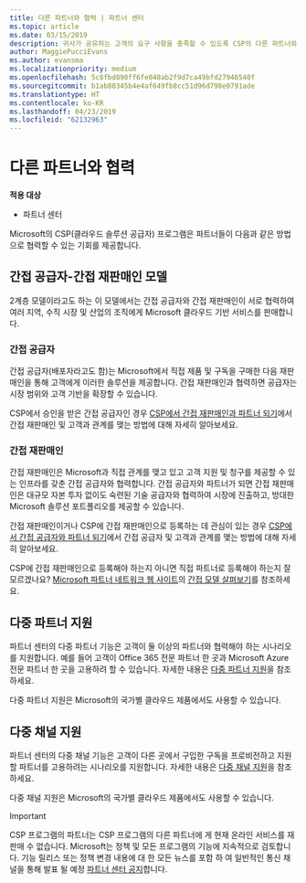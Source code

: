 ```yaml
---
title: 다른 파트너와 협력 | 파트너 센터
ms.topic: article
ms.date: 03/15/2019
description: 귀사가 공유하는 고객의 요구 사항을 충족할 수 있도록 CSP의 다른 파트너와 협력하세요.
author: MaggiePucciEvans
ms.author: evansma
ms.localizationpriority: medium
ms.openlocfilehash: 5c8fbd890ff6fe048ab2f9d7ca49bfd27946540f
ms.sourcegitcommit: b1ab80345b4e4af649fb8cc51d96d798e0791ade
ms.translationtype: HT
ms.contentlocale: ko-KR
ms.lasthandoff: 04/23/2019
ms.locfileid: "62132963"
---
```

# <a name="work-with-other-partners"></a>다른 파트너와 협력

**적용 대상**

-  파트너 센터

Microsoft의 CSP(클라우드 솔루션 공급자) 프로그램은 파트너들이 다음과 같은 방법으로 협력할 수 있는 기회를 제공합니다.

## <a name="indirect-provider-indirect-reseller-model"></a>간접 공급자-간접 재판매인 모델

2계층 모델이라고도 하는 이 모델에서는 간접 공급자와 간접 재판매인이 서로 협력하여 여러 지역, 수직 시장 및 산업의 조직에게 Microsoft 클라우드 기반 서비스를 판매합니다. 

### <a name="indirect-providers"></a>간접 공급자

간접 공급자(배포자라고도 함)는 Microsoft에서 직접 제품 및 구독을 구매한 다음 재판매인을 통해 고객에게 이러한 솔루션을 제공합니다. 간접 재판매인과 협력하면 공급자는 시장 범위와 고객 기반을 확장할 수 있습니다. 

CSP에서 승인을 받은 간접 공급자인 경우 [CSP에서 간접 재판매인과 파트너 되기](indirect-provider-tasks-in-partner-center.md)에서 간접 재판매인 및 고객과 관계를 맺는 방법에 대해 자세히 알아보세요. 

### <a name="indirect-resellers"></a>간접 재판매인 

간접 재판매인은 Microsoft과 직접 관계를 맺고 있고 고객 지원 및 청구를 제공할 수 있는 인프라를 갖춘 간접 공급자와 협력합니다. 간접 공급자와 파트너가 되면 간접 재판매인은 대규모 자본 투자 없이도 숙련된 기술 공급자와 협력하여 시장에 진출하고, 방대한 Microsoft 솔루션 포트폴리오를 제공할 수 있습니다. 

간접 재판매인이거나 CSP에 간접 재판매인으로 등록하는 데 관심이 있는 경우 [CSP에서 간접 공급자와 파트너 되기](indirect-reseller-tasks-in-partner-center.md)에서 간접 공급자 및 고객과 관계를 맺는 방법에 대해 자세히 알아보세요.

CSP에 간접 재판매인으로 등록해야 하는지 아니면 직접 파트너로 등록해야 하는지 잘 모르겠나요? [Microsoft 파트너 네트워크 웹 사이트](https://partner.microsoft.com)의 [간접 모델 살펴보기](https://partner.microsoft.com/cloud-solution-provider/indirect)를 참조하세요.   

## <a name="multi-partner-support"></a>다중 파트너 지원

파트너 센터의 다중 파트너 기능은 고객이 둘 이상의 파트너와 협력해야 하는 시나리오를 지원합니다. 예를 들어 고객이 Office 365 전문 파트너 한 곳과 Microsoft Azure 전문 파트너 한 곳을 고용하려 할 수 있습니다. 자세한 내용은 [다중 파트너 지원](multipartner.md)을 참조하세요.

다중 파트너 지원은 Microsoft의 국가별 클라우드 제품에서도 사용할 수 있습니다. 

## <a name="multi-channel-support"></a>다중 채널 지원

파트너 센터의 다중 채널 기능은 고객이 다른 곳에서 구입한 구독을 프로비전하고 지원할 파트너를 고용하려는 시나리오를 지원합니다. 자세한 내용은 [다중 채널 지원](multichannel.md)을 참조하세요.

다중 채널 지원은 Microsoft의 국가별 클라우드 제품에서도 사용할 수 있습니다.

> [!IMPORTANT]  
> CSP 프로그램의 파트너는 CSP 프로그램의 다른 파트너에 게 현재 온라인 서비스를 재판매 수 없습니다. Microsoft는 정책 및 모든 프로그램의 기능에 지속적으로 검토합니다. 기능 릴리스 또는 정책 변경 내용에 대 한 모든 뉴스를 포함 하 여 일반적인 통신 채널을 통해 발표 될 예정 [파트너 센터 공지](https://partner.microsoft.com/en-us/pcv/announcements)합니다.